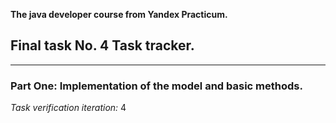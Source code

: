 **The java developer course from Yandex Practicum.**  

## Final task No. 4 Task tracker.  

---

### Part One: **Implementation of the model and basic methods.**

*Task verification iteration:* 4
